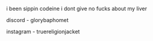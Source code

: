 i been sippin codeine i dont give no fucks about my liver

discord - glorybaphomet

instagram - truereligionjacket
